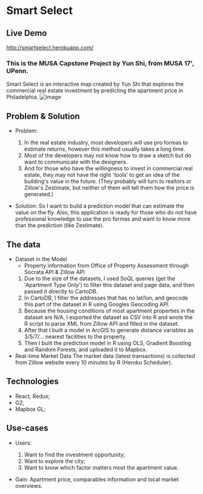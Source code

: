 # Smart Select
## Live Demo
http://smartselect.herokuapp.com/

### This is the MUSA Capstone Project by Yun Shi, from MUSA 17', UPenn.
Smart Select is an interactive map created by Yun Shi that explores the commercial real estate investment by predicting the apartment price in Philadelphia.
![image](./poster.jpeg)

## Problem & Solution
- Problem:
  1) In the real estate industry, most developers will use pro formas to estimate returns, however this method usually takes a long time.
  2) Most of the developers may not know how to draw a sketch but do want to communicate with the designers.
  3) And for those who have the willingness to invest in commercial real estate, they may not have the right 'tools' to get an idea of the building's value in the future. (They probably will turn to realtors or Zillow's Zestimate, but neither of them will tell them how the price is generated.)

- Solution:
  So I want to build a prediction model that can estimate the value on the fly. Also, this application is ready for those who do not have professional knowledge to use the pro formas and want to know more than the prediction (like Zestimate).

## The data
- Dataset in the Model
  - Property information from Office of Property Assessment through Socrata API & Zillow API
  1) Due to the size of the datasets, I used SoQL queries (get the 'Apartment Type Only') to filter this dataset and page data, and then passed it directly to CartoDB.
  2) In CartoDB, I filter the addresses that has no lat/lon, and geocode this part of the dataset in R using Googles Geocoding API.
  3) Because the housing conditions of most apartment properties in the dataset are N/A, I exported the dataset as CSV into R and wrote the R script to parse XML from Zillow API and filled in the dataset.
  4) After that I built a model in ArcGIS to generate distance variables as 3/5/7/... nearest facilities to the property.
  5) Then I built the prediction model in R using OLS, Gradient Boosting and Random Forests, and uploaded it to Mapbox.
- Real-time Market Data
  The market data (latest transactions) is collected from Zillow website every 10 minutes by R (Heroku Scheduler).


## Technologies
- React, Redux;
- G2;
- Mapbox GL;

## Use-cases
- Users:
  1) Want to find the investment opportunity;
  2) Want to explore the city;
  3) Want to know which factor matters most the apartment value.

- Gain:
  Apartment price, comparables information and local market overviews.
